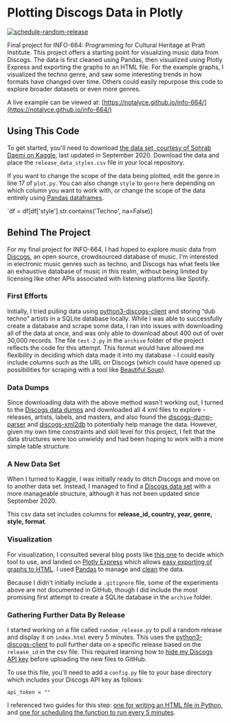 # Plotting Discogs Data in Plotly

[![schedule-random-release](https://github.com/notalyce/info-664/actions/workflows/schedule-random-release.yml/badge.svg?branch=main)](https://github.com/notalyce/info-664/actions/workflows/schedule-random-release.yml)

Final project for INFO-664: Programming for Cultural Heritage at Pratt Institute. This project offers a starting point for visualizing music data from Discogs. The data is first cleaned using Pandas, then visualized using Plotly Express and exporting the graphs to an HTML file. For the example graphs, I visualized the techno genre, and saw some interesting trends in how formats have changed over time. Others could easily repurpose this code to explore broader datasets or even more genres.

A live example can be viewed at:
[https://notalyce.github.io/info-664/](https://notalyce.github.io/info-664/)

## Using This Code

To get started, you'll need to download [the data set, courtesy of Sohrab Daemi on Kaggle](https://www.kaggle.com/datasets/sohrabdaemi/discogs-database-all-release-data), last updated in September 2020. Download the data and place the `release_data_styles.csv` file in your local repository.

If you want to change the scope of the data being plotted, edit the genre in line 17 of `plot.py`. You can also change `style` to `genre` here depending on which column you want to work with, or change the scope of the data entirely using [Pandas dataframes](https://pandas.pydata.org/docs/reference/api/pandas.DataFrame.html).

`df = df[df['style'].str.contains('Techno', na=False)]

## Behind The Project

For my final project for INFO-664, I had hoped to explore music data from [Discogs](https://www.discogs.com/developers), an open source, crowdsourced database of music. I'm interested in electronic music genres such as techno, and Discogs has what feels like an exhaustive database of music in this realm, without being limited by licensing like other APIs associated with listening platforms like Spotify.

### First Efforts

Initially, I tried pulling data using [python3-discogs-client](https://python3-discogs-client.readthedocs.io/en/latest/) and storing “dub techno” artists in a SQLite database locally. While I was able to successfully create a database and scrape some data, I ran into issues with downloading all of the data at once, and was only able to download about 400 out of over 30,000 records. The file `test-2.py` in the `archive` folder of the project reflects the code for this attempt. This format would have allowed me flexibility in deciding which data made it into my database - I could easily include columns such as the URL on Discogs (which could have opened up possibilities for scraping with a tool like [Beautiful Soup](https://beautiful-soup-4.readthedocs.io/en/latest/)).

### Data Dumps

Since downloading data with the above method wasn't working out, I turned to the [Discogs data dumps](https://discogs-data-dumps.s3.us-west-2.amazonaws.com/index.html) and downloaded all 4 xml files to explore - releases, artists, labels, and masters, and also found the [discogs-dump-parser](https://github.com/mjb2010/Discogs-dump-parser) and [discogs-xml2db](https://github.com/philipmat/discogs-xml2db) to potentially help manage the data. However, given my own time constraints and skill level for this project, I felt that the data structures were too unwieldy and had been hoping to work with a more simple table structure. 

### A New Data Set

When I turned to Kaggle, I was initially ready to ditch Discogs and move on to another data set. Instead, I managed to find a [Discogs data set](https://www.kaggle.com/datasets/sohrabdaemi/discogs-database-all-release-data) with a more manageable structure, although it has not been updated since September 2020.

This csv data set includes columns for **release_id, country, year, genre, style, format**.

### Visualization

For visualization, I consulted several blog posts like [this one](https://towardsdatascience.com/top-6-python-libraries-for-visualization-which-one-to-use-fe43381cd658) to decide which tool to use, and landed on [Plotly Express](https://plotly.com/python/plotly-express/) which allows [easy exporting of graphs to HTML](https://plotly.com/python/interactive-html-export/). I used [Pandas](https://pandas.pydata.org/) to manage and [clean](https://www.w3schools.com/python/pandas/pandas_cleaning.asp) the data.

Because I didn't initially include a `.gitignore` file, some of the experiments above are not documented in GitHub, though I did include the most promising first attempt to create a SQLite database in the `archive` folder.

### Gathering Further Data By Release

I started working on a file called `random_release.py` to pull a random release and display it on  `index.html` every 5 minutes. This uses the [python3-discogs-client](https://python3-discogs-client.readthedocs.io/en/latest/) to pull further data on a specific release based on the `release_id` in the csv file. This required learning how to [hide my Discogs API key](https://medium.com/black-tech-diva/hide-your-api-keys-7635e181a06c) before uploading the new files to GitHub.

To use this file, you'll need to add a `config.py` file to your base directory which includes your Discogs API key as follows:

`api_token = ""`

I referenced two guides for this step: [one for writing an HTML file in Python](https://www.geeksforgeeks.org/how-to-write-to-an-html-file-in-python/), and [one for scheduling the function to run every 5 minutes](https://www.geeksforgeeks.org/python-script-that-is-executed-every-5-minutes/).
